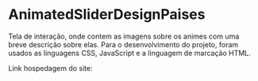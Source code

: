 # AnimatedSliderDesignPaises
Tela de interação, onde contem as imagens sobre os animes com uma breve descrição sobre elas. 
Para o desenvolvimento do projeto, foram usados as linguagens CSS, JavaScript e a linguagem de marcação HTML.

Link hospedagem do site:
